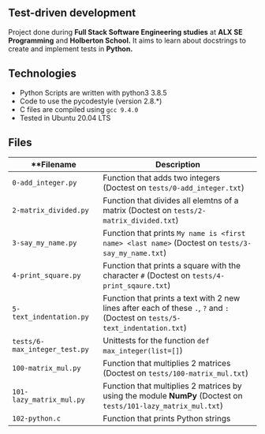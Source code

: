 Test-driven development
---
Project done during **Full Stack Software Engineering studies** at **ALX SE Programming** and **Holberton School.** It aims to learn about docstrings to create and implement tests in **Python.**

Technologies
---
* Python Scripts are written with python3 3.8.5
* Code to use the pycodestyle (version 2.8.*)
* C files are compiled using `gcc 9.4.0`
* Tested in Ubuntu 20.04 LTS

Files
---
**Filename                      |**Description**
--------------------------------|--------------------------------
`0-add_integer.py`              | Function that adds two integers (Doctest on `tests/0-add_integer.txt`)
`2-matrix_divided.py`           | Function that divides all elemtns of a matrix (Doctest on `tests/2-matrix_divided.txt`)
`3-say_my_name.py`              | Function that prints `My name is <first name> <last name>` (Doctest on `tests/3-say_my_name.txt`)
`4-print_square.py`             | Function that prints a square with the character `#` (Doctest on `tests/4-print_sqaure.txt`)
`5-text_indentation.py`         | Function that prints a text with 2 new lines after each of these `.`, `?` and `:` (Doctest on `tests/5-text_indentation.txt`)
`tests/6-max_integer_test.py`   | Unittests for the function `def max_integer(list=[]`)
`100-matrix_mul.py`             | Function that multiplies 2 matrices (Doctest on `tests/100-matrix_mul.txt`)
`101-lazy_matrix_mul.py`        | Function that multiplies 2 matrices by using the module **NumPy** (Doctest on `tests/101-lazy_matrix_mul.txt`)
`102-python.c`                  | Function that prints Python strings
